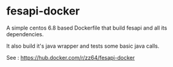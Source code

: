 # fesapi-docker

A simple centos 6.8 based Dockerfile that build fesapi and all its dependencies.

It also build it's java wrapper and tests some basic java calls.

See : https://hub.docker.com/r/zz64/fesapi-docker
